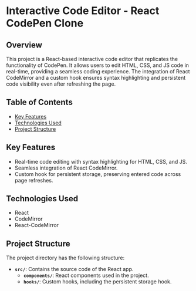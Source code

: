 # Interactive Code Editor - React CodePen Clone

## Overview

This project is a React-based interactive code editor that replicates the functionality of CodePen. It allows users to edit HTML, CSS, and JS code in real-time, providing a seamless coding experience. The integration of React CodeMirror and a custom hook ensures syntax highlighting and persistent code visibility even after refreshing the page.

## Table of Contents

- [Key Features](#key-features)
- [Technologies Used](#technologies-used)
- [Project Structure](#project-structure)

## Key Features

- Real-time code editing with syntax highlighting for HTML, CSS, and JS.
- Seamless integration of React CodeMirror.
- Custom hook for persistent storage, preserving entered code across page refreshes.

## Technologies Used

- React
- CodeMirror
- React-CodeMirror

## Project Structure

The project directory has the following structure:

- **`src/`**: Contains the source code of the React app.
  - **`components/`**: React components used in the project.
  - **`hooks/`**: Custom hooks, including the persistent storage hook.


   
